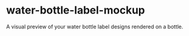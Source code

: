 # water-bottle-label-mockup
A visual preview of your water bottle label designs rendered on a bottle. 
